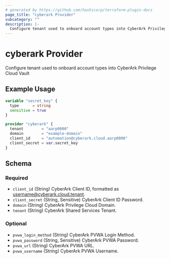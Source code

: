 ```yaml
---
# generated by https://github.com/hashicorp/terraform-plugin-docs
page_title: "cyberark Provider"
subcategory: ""
description: |-
  Configure tenant used to onboard account types into CyberArk Privilege Cloud Vault
---
```


# cyberark Provider

Configure tenant used to onboard account types into CyberArk Privilege Cloud Vault

## Example Usage

```terraform
variable "secret_key" {
  type      = string
  sensitive = true
}

provider "cyberark" {
  tenant        = "aarp0000"
  domain        = "example-domain"
  client_id     = "automation@cyberark.cloud.aarp0000"
  client_secret = var.secret_key
}
```

<!-- schema generated by tfplugindocs -->
## Schema

### Required

- `client_id` (String) CyberArk Client ID, formatted as username@cyberark.cloud.tenant.
- `client_secret` (String, Sensitive) CyberArk Client ID Password.
- `domain` (String) CyberArk Privilege Cloud Domain.
- `tenant` (String) CyberArk Shared Services Tenant.

### Optional

- `pvwa_login_method` (String) CyberArk PVWA Login Method.
- `pvwa_password` (String, Sensitive) CyberArk PVWA Password.
- `pvwa_url` (String) CyberArk PVWA URL.
- `pvwa_username` (String) CyberArk PVWA Username.
